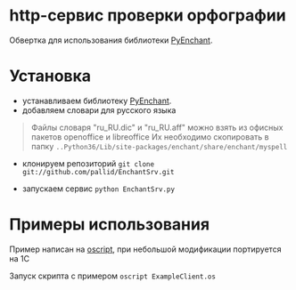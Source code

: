 # http-cервис проверки орфографии
Обвертка для использования библиотеки [PyEnchant](https://pythonhosted.org/pyenchant/).

# Установка 

- устанавливаем библиотеку [PyEnchant](https://pythonhosted.org/pyenchant/).
- добавляем словари для русского языка

>Файлы словаря "ru_RU.dic" и "ru_RU.aff" можно взять из офисных пакетов openoffice и libreoffice
>Их необходимо скопировать в папку `..Python36/Lib/site-packages/enchant/share/enchant/myspell`

- клонируем репозиторий
    `git clone git://github.com/pallid/EnchantSrv.git`

- запускаем сервис `python EnchantSrv.py`

# Примеры использования

Пример написан на [oscript](http://oscript.io/), при небольшой модификации портируется на 1С

Запуск скрипта с примером `oscript ExampleClient.os`


